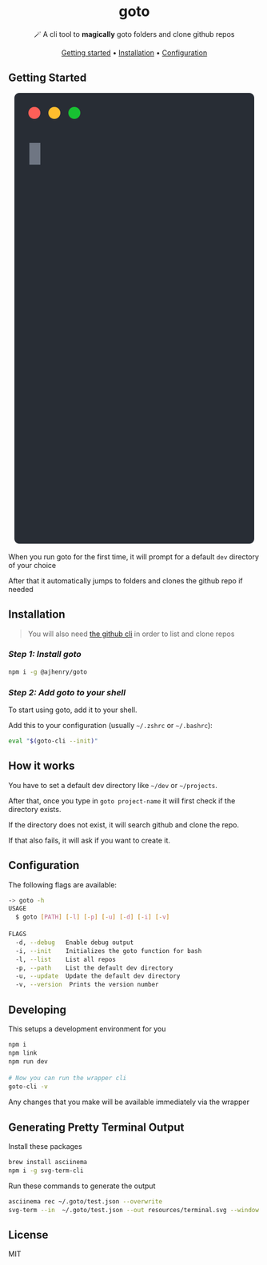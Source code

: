 <!-- markdownlint-configure-file {
  "MD013": {
    "code_blocks": false,
    "tables": false
  },
  "MD033": false,
  "MD041": false
} -->

<div align="center">

# goto

<!-- [![Downloads][downloads-badge]][releases]
[![License][license-badge]][license] -->

🪄 A cli tool to **magically** goto folders and clone github repos

[Getting started](#getting-started) •
[Installation](#installation) •
[Configuration](#configuration)

</div>

## Getting Started

<div align="center">
  <img src="./resources/terminal.svg" alt="Output example">
</div>

When you run goto for the first time, it will prompt for a default `dev` directory of your choice

After that it automatically jumps to folders and clones the github repo if needed

## Installation

> You will also need [the github cli](https://cli.github.com/) in order to list and clone repos

### _Step 1: Install goto_

```sh
npm i -g @ajhenry/goto
```

### _Step 2: Add goto to your shell_

To start using goto, add it to your shell.

Add this to your configuration (usually `~/.zshrc` or `~/.bashrc`):

```sh
eval "$(goto-cli --init)"
```

## How it works

You have to set a default dev directory like `~/dev` or `~/projects`.

After that, once you type in `goto project-name` it will first check if the directory exists.

If the directory does not exist, it will search github and clone the repo.

If that also fails, it will ask if you want to create it.

## Configuration

The following flags are available:

```sh
-> goto -h
USAGE
  $ goto [PATH] [-l] [-p] [-u] [-d] [-i] [-v]

FLAGS
  -d, --debug   Enable debug output
  -i, --init    Initializes the goto function for bash
  -l, --list    List all repos
  -p, --path    List the default dev directory
  -u, --update  Update the default dev directory
  -v, --version  Prints the version number
```

## Developing

This setups a development environment for you

```sh
npm i
npm link
npm run dev

# Now you can run the wrapper cli
goto-cli -v
```

Any changes that you make will be available immediately via the wrapper

## Generating Pretty Terminal Output

Install these packages

```sh
brew install asciinema
npm i -g svg-term-cli
```

Run these commands to generate the output

```sh
asciinema rec ~/.goto/test.json --overwrite
svg-term --in  ~/.goto/test.json --out resources/terminal.svg --window
```

## License

MIT
